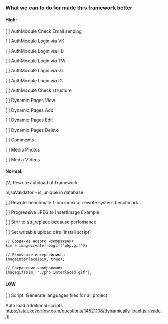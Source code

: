 ### What we can to do for made this framework better

#### High:

[ ] AuthModule Check Email sending

[ ] AuthModule Login via VK

[ ] AuthModule Login via FB

[ ] AuthModule Login via TW

[ ] AuthModule Login via GL

[ ] AuthModule Login via IG

[ ] AuthModule Check structure

[ ] Dynamic Pages View

[ ] Dynamic Pages Add

[ ] Dynamic Pages Edit

[ ] Dynamic Pages Delete

[ ] Comments

[ ] Media Photos

[ ] Media Videos

#### Normal:

[V] Rewrite autoload of framework

mjsaValidator - is_unique in database

[ ] Rewrite benchmark from index or rewrite system benchmark

[ ] Progressive JPEG to insertImage
Example

[ ] Strtr to str_replace because perfomance

[ ] Set writable upload dirs (install script)
```
// Создание нового изображения
$im = imagecreatefromgif('php.gif');

// Включение интерлейсинга
imageinterlace($im, true);

// Сохранение изображения
imagegif($im, './php_interlaced.gif');
```



#### LOW

[ ] Script. Generate languages files for all project

Auto load additional scripts
https://stackoverflow.com/questions/14521108/dynamically-load-js-inside-js